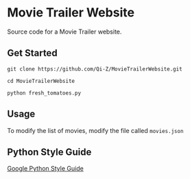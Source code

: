 # Movie Trailer Website
Source code for a Movie Trailer website.

## Get Started
`git clone https://github.com/Qi-Z/MovieTrailerWebsite.git`

`cd MovieTrailerWebsite`

`python fresh_tomatoes.py`

## Usage
To modify the list of movies, modify the file called `movies.json`

## Python Style Guide
[Google Python Style Guide](http://google.github.io/styleguide/pyguide.html)
